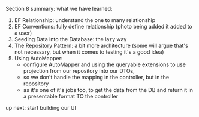Section 8 summary:
what we have learned:
1. EF Relationship: understand the one to many relationship
2. EF Conventions: fully define relationship (photo being added it added to a user)
3. Seeding Data into the Database: the lazy way
4. The Repository Pattern: a bit more architecture (some will argue that's not necessary, but when it comes to testing it's a good idea)
5. Using AutoMapper: 
    * configure AutoMapper and using the queryable extensions to use projection from our repository into our DTOs, 
    * so we don't handle the mapping in the controller, but in the repository
    * as it's one of it's jobs too, to get the data from the DB and return it in a presentable format TO the controller

up next: start building our UI